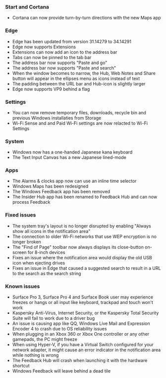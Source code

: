 ### Start and Cortana
- Cortana can now provide turn-by-turn directions with the new Maps app

### Edge
- Edge has been updated from version 31.14279 to 34.14291
- Edge now supports Extensions
- Extensions can now add an icon to the address bar
- Tabs can now be pinned to the tab bar
- The address bar now supports "Paste and go"
- The address bar now supports "Paste and search"
- When the window becomes to narrow, the Hub, Web Notes and Share button will appear in the ellipses menu as icons instead of text
- The padding between the URL bar and Hub-icon is slightly larger
- Edge now supports VP9 behind a flag

### Settings
- You can now remove temporary files, downloads, recycle bin and previous Windows installaties from Storage
- Wi-Fi Sense and and Paid Wi-Fi settings are now relacted to Wi-Fi Settings

### System
- Windows now has a one-handed Japanese kana keyboard
- The Text Input Canvas has a new Japanese lined-mode

### Apps
- The Alarms & clocks app now can use an inline time selector
- Windows Maps has been redesigned
- The Windows Feedback app has been removed
- The Insider Hub app has been renamed to Feedback Hub and can now process Feedback

### Fixed issues
- The system tray's layout is no longer disrupted by enabling "Always show all icons in the notification area"
- The connection to older Wi-Fi networks that use WEP encryption is no longer broken
- The "Find of Page" toolbar now always displays its close-button on-screen for 8-inch devices
- Fixes an issue where the notification area would display the old USB icon when ejecting drives
- Fixes an issue in Edge that caused a suggested search to result in a URL to the search as the search string

### Known issues
- Surface Pro 3, Surface Pro 4 and Surface Book user may experience freezes or hangs or all input like keyboard, trackpad and touch won't work
- Kaspersky Anti-Virus, Internet Security, or the Kaspersky Total Security Suite will fail to work due to a driver bug
- An issue is causing app like QQ, Windows Live Mail and Expression Encoder 4 to crash due to OS reliability issues
- When plugging in an Xbox 360 or Xbox One controller or any other gamepads, the PC might freeze
- When using Hyper-V, if you have a Virtual Switch configured for your network adapter, it might cause an error indicator in the notification area while nothing is wrong
- The Feedback Hub will crash when launching it with the hardware shortcut
- Windows Feedback will leave behind a dead tile
